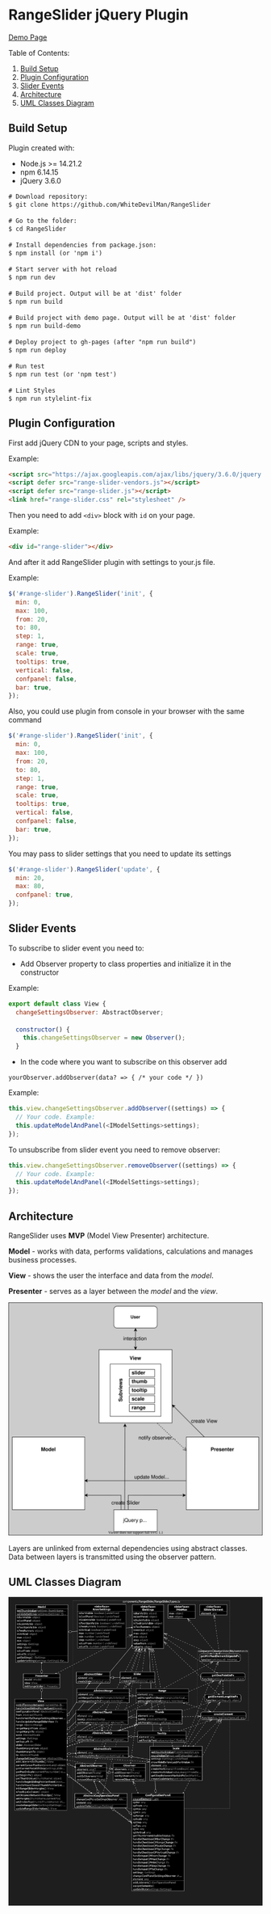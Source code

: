 # RangeSlider jQuery Plugin

<a href="https://whitedevilman.github.io/RangeSlider/">Demo Page</a>

Table of Contents:

1. [Build Setup](#build-setup)
2. [Plugin Configuration](#plugin-configuration)
3. [Slider Events](#slider-events)
4. [Architecture](#architecture)
5. [UML Classes Diagram](#uml-classes-diagram)

## Build Setup

Plugin created with:

- Node.js >= 14.21.2
- npm 6.14.15
- jQuery 3.6.0

```
# Download repository:
$ git clone https://github.com/WhiteDevilMan/RangeSlider

# Go to the folder:
$ cd RangeSlider

# Install dependencies from package.json:
$ npm install (or 'npm i')

# Start server with hot reload
$ npm run dev

# Build project. Output will be at 'dist' folder
$ npm run build

# Build project with demo page. Output will be at 'dist' folder
$ npm run build-demo

# Deploy project to gh-pages (after "npm run build")
$ npm run deploy

# Run test
$ npm run test (or 'npm test')

# Lint Styles
$ npm run stylelint-fix
```

## Plugin Configuration

First add jQuery CDN to your page, scripts and styles.

Example:

```html
<script src="https://ajax.googleapis.com/ajax/libs/jquery/3.6.0/jquery.min.js"></script>
<script defer src="range-slider-vendors.js"></script>
<script defer src="range-slider.js"></script>
<link href="range-slider.css" rel="stylesheet" />
```

Then you need to add `<div>` block with `id` on your page.

Example:

```html
<div id="range-slider"></div>
```

And after it add RangeSlider plugin with settings to your.js file.

Example:

```javascript
$('#range-slider').RangeSlider('init', {
  min: 0,
  max: 100,
  from: 20,
  to: 80,
  step: 1,
  range: true,
  scale: true,
  tooltips: true,
  vertical: false,
  confpanel: false,
  bar: true,
});
```

Also, you could use plugin from console in your browser with the same command

```javascript
$('#range-slider').RangeSlider('init', {
  min: 0,
  max: 100,
  from: 20,
  to: 80,
  step: 1,
  range: true,
  scale: true,
  tooltips: true,
  vertical: false,
  confpanel: false,
  bar: true,
});
```

You may pass to slider settings that you need to update its settings

```javascript
$('#range-slider').RangeSlider('update', {
  min: 20,
  max: 80,
  confpanel: true,
});
```

## Slider Events

To subscribe to slider event you need to:

- Add Observer property to class properties and initialize it in the constructor

Example:

```javascript
export default class View {
  changeSettingsObserver: AbstractObserver;

  constructor() {
    this.changeSettingsObserver = new Observer();
  }
```

- In the code where you want to subscribe on this observer add

```
yourObserver.addObserver(data? => { /* your code */ })
```

Example:

```javascript
this.view.changeSettingsObserver.addObserver((settings) => {
  // Your code. Example:
  this.updateModelAndPanel(<IModelSettings>settings);
});
```

To unsubscribe from slider event you need to remove observer:

```javascript
this.view.changeSettingsObserver.removeObserver((settings) => {
  // Your code. Example:
  this.updateModelAndPanel(<IModelSettings>settings);
});
```

## Architecture

RangeSlider uses **MVP** (Model View Presenter) architecture.

**Model** - works with data, performs validations, calculations and manages business processes.

**View** - shows the user the interface and data from the _model_.

**Presenter** - serves as a layer between the _model_ and the _view_.

![RangeSlider architecture](./src/assets/img/architecture.svg)

Layers are unlinked from external dependencies using abstract classes. Data between layers is transmitted using the observer pattern.

## UML Classes Diagram

![UML Classes Diagram](./src/assets/img/uml-src-diagram.png)
